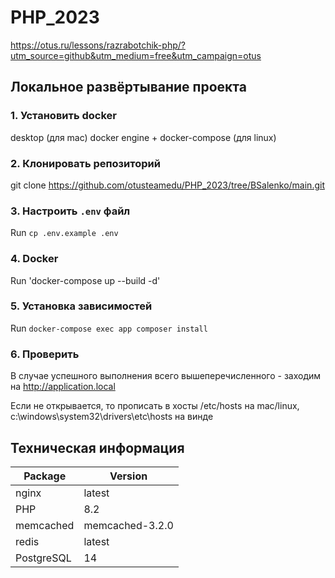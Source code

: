 # PHP_2023

https://otus.ru/lessons/razrabotchik-php/?utm_source=github&utm_medium=free&utm_campaign=otus

## Локальное развёртывание проекта
### 1. Установить docker 
desktop (для mac) 
docker engine + docker-compose (для linux)
### 2. Клонировать репозиторий
git clone https://github.com/otusteamedu/PHP_2023/tree/BSalenko/main.git
### 3. Настроить `.env` файл
Run `cp .env.example .env`
### 4. Docker
Run 'docker-compose up --build -d'
### 5. Установка зависимостей
Run `docker-compose exec app composer install`
### 6. Проверить
В случае успешного выполнения всего вышеперечисленного - заходим на http://application.local

Если не открывается, то прописать в хосты /etc/hosts на mac/linux, c:\windows\system32\drivers\etc\hosts на винде

## Техническая информация

| Package    | Version         |
|------------|-----------------|
| nginx      | latest          |
| PHP        | 8.2             |
| memcached  | memcached-3.2.0 |
| redis      | latest          |
| PostgreSQL | 14              |
